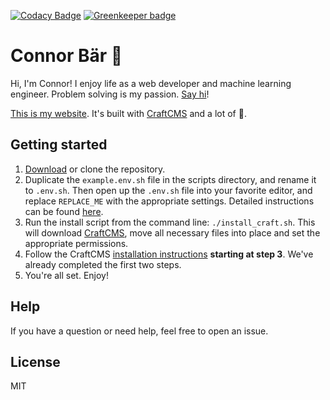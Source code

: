[![Codacy Badge](https://api.codacy.com/project/badge/Grade/0200cfc81a1146bc87ed0407fdd4cd29)](https://www.codacy.com/app/connor_baer/connorbaer-co?utm_source=github.com&amp;utm_medium=referral&amp;utm_content=connor-baer/connorbaer.co&amp;utm_campaign=Badge_Grade) [![Greenkeeper badge](https://badges.greenkeeper.io/connor-baer/connorbaer.co.svg)](https://greenkeeper.io/)

# Connor Bär 🐼

Hi, I'm Connor! I enjoy life as a web developer and machine learning engineer. Problem solving is my passion. [Say hi](https://twitter.com/connor_baer)!

[This is my website](https://connorbaer.co). It's built with [CraftCMS](https://craftcms.com) and a lot of 💜.

## Getting started

1. [Download](https://github.com/connor-baer/connorbaer.co/archive/master.zip) or clone the repository.
2. Duplicate the `example.env.sh` file in the scripts directory, and rename it to `.env.sh`. Then open up the `.env.sh` file into your favorite editor, and replace `REPLACE_ME` with the appropriate settings. Detailed instructions can be found [here](https://github.com/nystudio107/craft-scripts).
3. Run the install script from the command line: `./install_craft.sh`. This will download [CraftCMS](https://craftcms.com), move all necessary files into place and set the appropriate permissions.
4. Follow the CraftCMS [installation instructions](https://craftcms.com/docs/installing) **starting at step 3**. We've already completed the first two steps.
5. You're all set. Enjoy!

## Help

If you have a question or need help, feel free to open an issue.

## License

MIT

